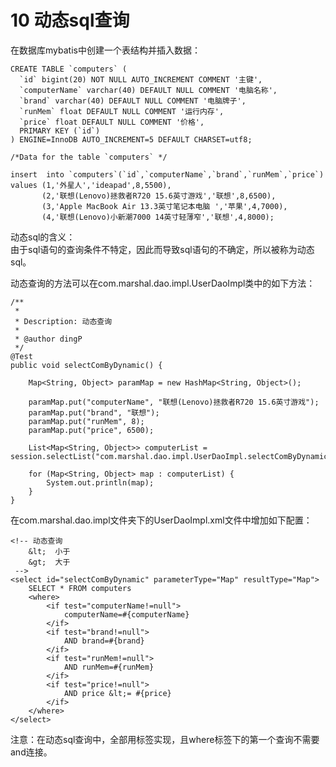# 10 动态sql查询

在数据库mybatis中创建一个表结构并插入数据：

	CREATE TABLE `computers` (
	  `id` bigint(20) NOT NULL AUTO_INCREMENT COMMENT '主键',
	  `computerName` varchar(40) DEFAULT NULL COMMENT '电脑名称',
	  `brand` varchar(40) DEFAULT NULL COMMENT '电脑牌子',
	  `runMem` float DEFAULT NULL COMMENT '运行内存',
	  `price` float DEFAULT NULL COMMENT '价格',
	  PRIMARY KEY (`id`)
	) ENGINE=InnoDB AUTO_INCREMENT=5 DEFAULT CHARSET=utf8;
	
	/*Data for the table `computers` */
	
	insert  into `computers`(`id`,`computerName`,`brand`,`runMem`,`price`) 
    values (1,'外星人','ideapad',8,5500),
           (2,'联想(Lenovo)拯救者R720 15.6英寸游戏','联想',8,6500),
           (3,'Apple MacBook Air 13.3英寸笔记本电脑 ','苹果',4,7000),
           (4,'联想(Lenovo)小新潮7000 14英寸轻薄窄','联想',4,8000);


动态sql的含义：  
由于sql语句的查询条件不特定，因此而导致sql语句的不确定，所以被称为动态sql。

动态查询的方法可以在com.marshal.dao.impl.UserDaoImpl类中的如下方法：

	/**
     * 
     * Description: 动态查询
     *
     * @author dingP
     */
    @Test
    public void selectComByDynamic() {
        
    	Map<String, Object> paramMap = new HashMap<String, Object>();
	    
        paramMap.put("computerName", "联想(Lenovo)拯救者R720 15.6英寸游戏");
	    paramMap.put("brand", "联想");
	    paramMap.put("runMem", 8);
	    paramMap.put("price", 6500);

        List<Map<String, Object>> computerList = session.selectList("com.marshal.dao.impl.UserDaoImpl.selectComByDynamic",paramMap);
        
        for (Map<String, Object> map : computerList) {
            System.out.println(map);
        }
    }

在com.marshal.dao.impl文件夹下的UserDaoImpl.xml文件中增加如下配置：

    <!-- 动态查询
		&lt;  小于
		&gt;  大于
	 -->
	<select id="selectComByDynamic" parameterType="Map" resultType="Map">
		SELECT * FROM computers
		<where>
			<if test="computerName!=null">
				computerName=#{computerName}
			</if>
			<if test="brand!=null">
				AND brand=#{brand}
			</if>
			<if test="runMem!=null">
				AND runMem=#{runMem}
			</if>
			<if test="price!=null">
				AND price &lt;= #{price}
			</if>
		</where>
	</select>

注意：在动态sql查询中，全部用标签实现，且where标签下的第一个查询不需要and连接。
